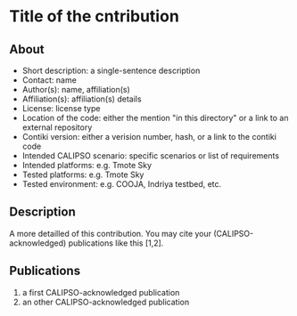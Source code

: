 # Title of the cntribution

## About

* Short description: a single-sentence description
* Contact: name <e-mail>
* Author(s): name, affiliation(s)
* Affiliation(s): affiliation(s) details
* License: license type
* Location of the code: either the mention "in this directory" or a link to an external repository
* Contiki version: either a verision number, hash, or a link to the contiki code
* Intended CALIPSO scenario: specific scenarios or list of requirements
* Intended platforms: e.g. Tmote Sky
* Tested platforms: e.g. Tmote Sky
* Tested environment: e.g. COOJA, Indriya testbed, etc.

## Description

A more detailled of this contribution.
You may cite your (CALIPSO-acknowledged) publications like this [1,2].

## Publications

1. a first CALIPSO-acknowledged publication
2. an other CALIPSO-acknowledged publication
